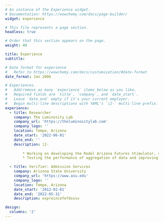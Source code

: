 ```yaml
---
# An instance of the Experience widget.
# Documentation: https://wowchemy.com/docs/page-builder/
widget: experience

# This file represents a page section.
headless: true

# Order that this section appears on the page.
weight: 40

title: Experience
subtitle:

# Date format for experience
#   Refer to https://wowchemy.com/docs/customization/#date-format
date_format: Jan 2006

# Experiences.
#   Add/remove as many `experience` items below as you like.
#   Required fields are `title`, `company`, and `date_start`.
#   Leave `date_end` empty if it's your current employer.
#   Begin multi-line descriptions with YAML's `|2-` multi-line prefix.
experience:
  - title: Researcher
    company: The Luminosity Lab
    company_url: 'https://theluminositylab.com'
    company_logo: ''
    location: Tempe, Arizona
    date_start: '2022-06-01'
    date_end: ''
    description: |2-
    
        * Working on developing the Rodel Arizona Futures Stimulator, an interactive simulator that provides enhanced decision-making using ReactJS and Python. Responsible for analyzing the effects of business decisions based on past data of around 30 years.
        * Testing the performance of aggregation of data and improving it using Python to display the stimulation state on the front end.

  - title: Verifier: Admission Services
    company: Arizona State University
    company_url: 'https://www.asu.edu'
    company_logo: ''
    location: Tempe, Arizona
    date_start: '2012-02-01'
    date_end: '2022-05-31'
    description: expreincefefdsvsv

design:
  columns: '2'
---
```

